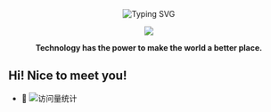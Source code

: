 <div align="center">
  
  <!-- dynamic typing effect 动态打字效果 -->
  <div align="center">
    <div>
      <img src="https://readme-typing-svg.demolab.com?font=Fira+Code&pause=1000&random=false&width=435&lines=System.out.println(%22Hello+World!%22)&center=true" alt="Typing SVG" />
    </div>
  </div>

  <!-- knock code pictures 敲代码的图片 -->
  <img src="https://github-readme-stats.vercel.app/api?username=codeLikeO" /><br>

  <!-- profile logo 个人资料徽标 -->
    
<p><b>Technology has the power to make the world a better place.</b></p>
</div>

## Hi! Nice to meet you!

<!-- 个人简介 -->
- 👋 <img src="https://komarev.com/ghpvc/?username=codeLikeO&label=Views&color=0e75b6&style=flat" alt="访问量统计" />
